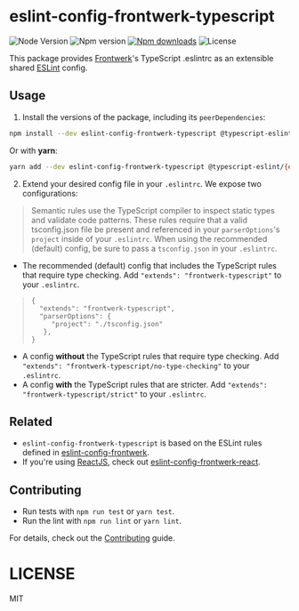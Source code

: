 # eslint-config-frontwerk-typescript

![Node Version][node-version-badge] ![Npm version][npm-version-badge]
[![Npm downloads][npm-downloads-badge]][npm-downloads-badge] ![License][license-badge]

This package provides [Frontwerk][frontwerkorg]'s TypeScript .eslintrc as an extensible shared [ESLint][eslint] config.

## Usage

1. Install the versions of the package, including its `peerDependencies`:

```sh
npm install --dev eslint-config-frontwerk-typescript @typescript-eslint/{eslint-plugin,parser} eslint eslint-plugin-import typescript
```

Or with **yarn**:

```sh
yarn add --dev eslint-config-frontwerk-typescript @typescript-eslint/{eslint-plugin,parser} eslint eslint-plugin-import typescript
```

2. Extend your desired config file in your `.eslintrc`. We expose two configurations:

> Semantic rules use the TypeScript compiler to inspect static types and validate code patterns. These rules require that a valid tsconfig.json file be present and referenced in your `parserOptions`'s `project` inside of your `.eslintrc`. When using the recommended (default) config, be sure to pass a `tsconfig.json` in your `.eslintrc`.

- The recommended (default) config that includes the TypeScript rules that require type checking. Add `"extends": "frontwerk-typescript"` to your `.eslintrc`.

> ```
> {
>   "extends": "frontwerk-typescript",
>   "parserOptions": {
>      "project": "./tsconfig.json"
>    },
> }
> ```

- A config **without** the TypeScript rules that require type checking. Add `"extends": "frontwerk-typescript/no-type-checking"` to your `.eslintrc`.
- A config **with** the TypeScript rules that are stricter. Add `"extends": "frontwerk-typescript/strict"` to your `.eslintrc`.

## Related

- `eslint-config-frontwerk-typescript` is based on the ESLint rules defined in [eslint-config-frontwerk][eslint-config-frontwerk].
- If you're using [ReactJS][reactjs], check out [eslint-config-frontwerk-react][eslint-config-frontwerk-react].

## Contributing

- Run tests with `npm run test` or `yarn test`.
- Run the lint with `npm run lint` or `yarn lint`.

For details, check out the [Contributing][contributing] guide.

# LICENSE

MIT

[eslint]: https://eslint.org/
[typescript]: https://www.typescriptlang.org/
[frontwerkorg]: https://frontwerk.org
[license]: https://github.com/tricinel/eslint-config-frontwerk-typescript/blob/master/LICENSE
[node-version-badge]: https://img.shields.io/node/v/eslint-config-frontwerk-typescript.svg?style=flat-square
[license-badge]: https://img.shields.io/npm/l/eslint-config-frontwerk-typescript.svg?style=flat-square
[npm-version-badge]: https://img.shields.io/npm/v/eslint-config-frontwerk-typescript.svg?style=flat-square
[npm-downloads-badge]: https://img.shields.io/npm/dt/eslint-config-frontwerk-typescript.svg?style=flat-square
[contributing]: ./Contributing.md
[eslint-config-frontwerk]: https://github.com/tricinel/eslint-config-frontwerk
[reactjs]: https://reactjs.org/
[eslint-config-frontwerk-react]: https://github.com/tricinel/eslint-config-frontwerk-react
